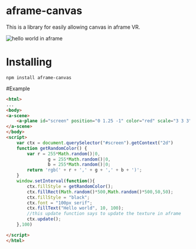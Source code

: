 # aframe-canvas

This is a library for easily allowing canvas in aframe VR.

![hello world in aframe](http://i.imgur.com/2Fw1Ysi.png)

# Installing

```
npm install aframe-canvas
```

#Example

```html 
<html>
...
<body>
<a-scene>
    <a-plane id="screen" position="0 1.25 -1" color="red" scale="3 3 3" canvas-2d="width:500;height:500"/>
</a-scene>
</body>
<script>
    var ctx = document.querySelector("#screen").getContext("2d")
    function getRandomColor() {
        var r = 255*Math.random()|0,
                g = 255*Math.random()|0,
                b = 255*Math.random()|0;
        return 'rgb(' + r + ',' + g + ',' + b + ')';
    }
    window.setInterval(function(){
        ctx.fillStyle = getRandomColor();
        ctx.fillRect(Math.random()*500,Math.random()*500,50,50);
        ctx.fillStyle = "black";
        ctx.font = "100px serif";
        ctx.fillText("Hello world", 10, 100);
        //this update function says to update the texture in aframe
        ctx.update();
    },100)

</script>
</html>

```
